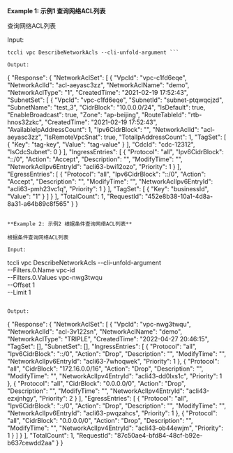 **Example 1: 示例1 查询网络ACL列表**

查询网络ACL列表

Input: 

```
tccli vpc DescribeNetworkAcls --cli-unfold-argument ```

Output: 
```
{
    "Response": {
        "NetworkAclSet": [
            {
                "VpcId": "vpc-c1fd6eqe",
                "NetworkAclId": "acl-aeyasc3zz",
                "NetworkAclName": "demo",
                "NetworkAclType": "1",
                "CreatedTime": "2021-02-19 17:52:43",
                "SubnetSet": [
                    {
                        "VpcId": "vpc-c1fd6eqe",
                        "SubnetId": "subnet-ptqwqcjzd",
                        "SubnetName": "test_3",
                        "CidrBlock": "10.0.0.0/24",
                        "IsDefault": true,
                        "EnableBroadcast": true,
                        "Zone": "ap-beijing",
                        "RouteTableId": "rtb-hnos32zkc",
                        "CreatedTime": "2021-02-19 17:52:43",
                        "AvailableIpAddressCount": 1,
                        "Ipv6CidrBlock": "",
                        "NetworkAclId": "acl-aeyasc3zz",
                        "IsRemoteVpcSnat": true,
                        "TotalIpAddressCount": 1,
                        "TagSet": [
                            {
                                "Key": "tag-key",
                                "Value": "tag-value"
                            }
                        ],
                        "CdcId": "cdc-12312",
                        "IsCdcSubnet": 0
                    }
                ],
                "IngressEntries": [
                    {
                        "Protocol": "all",
                        "Ipv6CidrBlock": "::/0",
                        "Action": "Accept",
                        "Description": "",
                        "ModifyTime": "",
                        "NetworkAclIpv6EntryId": "acli63-bwi12ozo",
                        "Priority": 1
                    }
                ],
                "EgressEntries": [
                    {
                        "Protocol": "all",
                        "Ipv6CidrBlock": "::/0",
                        "Action": "Accept",
                        "Description": "",
                        "ModifyTime": "",
                        "NetworkAclIpv6EntryId": "acli63-pmh23vc1q",
                        "Priority": 1
                    }
                ],
                "TagSet": [
                    {
                        "Key": "businessId",
                        "Value": "1"
                    }
                ]
            }
        ],
        "TotalCount": 1,
        "RequestId": "452e8b38-10a1-4d8a-8a31-a64b89c8f565"
    }
}
```

**Example 2: 示例2 根据条件查询网络ACL列表**

根据条件查询网络ACL列表

Input: 

```
tccli vpc DescribeNetworkAcls --cli-unfold-argument  \
    --Filters.0.Name vpc-id \
    --Filters.0.Values vpc-nwg3twqu \
    --Offset 1 \
    --Limit 1
```

Output: 
```
{
    "Response": {
        "NetworkAclSet": [
            {
                "VpcId": "vpc-nwg3twqu",
                "NetworkAclId": "acl-3v122sn",
                "NetworkAclName": "demo",
                "NetworkAclType": "TRIPLE",
                "CreatedTime": "2022-04-27 20:46:15",
                "TagSet": [],
                "SubnetSet": [],
                "IngressEntries": [
                    {
                        "Protocol": "all",
                        "Ipv6CidrBlock": "::/0",
                        "Action": "Drop",
                        "Description": "",
                        "ModifyTime": "",
                        "NetworkAclIpv6EntryId": "acli63-7whoqwek",
                        "Priority": 1
                    },
                    {
                        "Protocol": "all",
                        "CidrBlock": "172.16.0.0/16",
                        "Action": "Drop",
                        "Description": "",
                        "ModifyTime": "",
                        "NetworkAclIpv4EntryId": "acli43-dd0lxs1c",
                        "Priority": 1
                    },
                    {
                        "Protocol": "all",
                        "CidrBlock": "0.0.0.0/0",
                        "Action": "Drop",
                        "Description": "",
                        "ModifyTime": "",
                        "NetworkAclIpv4EntryId": "acli43-ezxjnhgy",
                        "Priority": 2
                    }
                ],
                "EgressEntries": [
                    {
                        "Protocol": "all",
                        "Ipv6CidrBlock": "::/0",
                        "Action": "Drop",
                        "Description": "",
                        "ModifyTime": "",
                        "NetworkAclIpv6EntryId": "acli63-pwqzahcs",
                        "Priority": 1
                    },
                    {
                        "Protocol": "all",
                        "CidrBlock": "0.0.0.0/0",
                        "Action": "Drop",
                        "Description": "",
                        "ModifyTime": "",
                        "NetworkAclIpv4EntryId": "acli43-ob44ewjm",
                        "Priority": 1
                    }
                ]
            }
        ],
        "TotalCount": 1,
        "RequestId": "87c50ae4-bfd84-48cf-b92e-b637cewdd2aa"
    }
}
```

